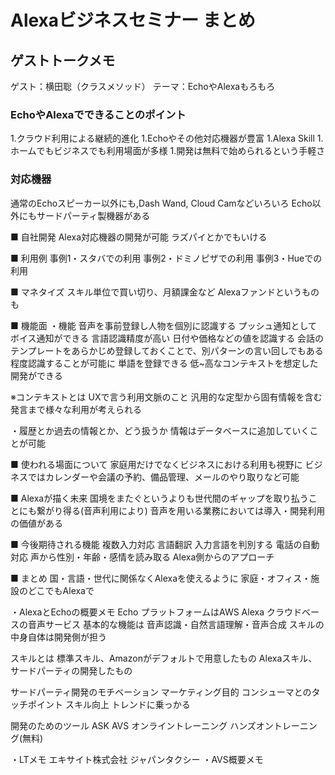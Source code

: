 # Alexaビジネスセミナー まとめ
## ゲストトークメモ
ゲスト：横田聡（クラスメソッド）
テーマ：EchoやAlexaもろもろ
### EchoやAlexaでできることのポイント
1.クラウド利用による継続的進化
1.Echoやその他対応機器が豊富
1.Alexa Skill
1.ホームでもビジネスでも利用場面が多様
1.開発は無料で始められるという手軽さ

### 対応機器
通常のEchoスピーカー以外にも,Dash Wand, Cloud Camなどいろいろ
Echo以外にもサードパーティ製機器がある

■ 自社開発
Alexa対応機器の開発が可能
ラズパイとかでもいける

■ 利用例
事例1・スタバでの利用
事例2・ドミノピザでの利用
事例3・Hueでの利用

■ マネタイズ
スキル単位で買い切り、月額課金など
Alexaファンドというものも

■ 機能面
・機能
音声を事前登録し人物を個別に認識する
プッシュ通知としてボイス通知ができる
言語認識精度が高い
日付や価格などの値を認識する
会話のテンプレートをあらかじめ登録しておくことで、別パターンの言い回しでもある程度認識することが可能に
単語を登録できる
低~高なコンテキストを想定した開発ができる

※コンテキストとは
UXで言う利用文脈のこと
汎用的な定型から固有情報を含む発言まで様々な利用が考えられる

・履歴とか過去の情報とか、どう扱うか
情報はデータベースに追加していくことが可能

■ 使われる場面について
家庭用だけでなくビジネスにおける利用も視野に
ビジネスではカレンダーや会議の予約、備品管理、メールのやり取りなど可能

■ Alexaが描く未来
国境をまたぐというよりも世代間のギャップを取り払うことにも繋がり得る(音声利用により)
音声を用いる業務においては導入・開発利用の価値がある

■ 今後期待される機能
複数入力対応
言語翻訳
入力言語を判別する
電話の自動対応
声から性別・年齢・感情を読み取る
Alexa側からのアプローチ

■ まとめ
国・言語・世代に関係なくAlexaを使えるように
家庭・オフィス・施設のどこでもAlexaで


・AlexaとEchoの概要メモ
Echo
プラットフォームはAWS
Alexa
クラウドベースの音声サービス
基本的な機能は
音声認識・自然言語理解・音声合成
スキルの中身自体は開発側が担う

スキルとは
標準スキル、Amazonがデフォルトで用意したもの
Alexaスキル、サードパーティの開発したもの

サードパーティ開発のモチベーション
マーケティング目的
コンシューマとのタッチポイント
スキル向上
トレンドに乗っかる

開発のためのツール
ASK
AVS
オンライントレーニング
ハンズオントレーニング(無料)


・LTメモ
エキサイト株式会社
ジャパンタクシー
・AVS概要メモ
